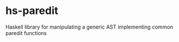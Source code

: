 hs-paredit
==========

Haskell library for manipulating a generic AST implementing common paredit functions
